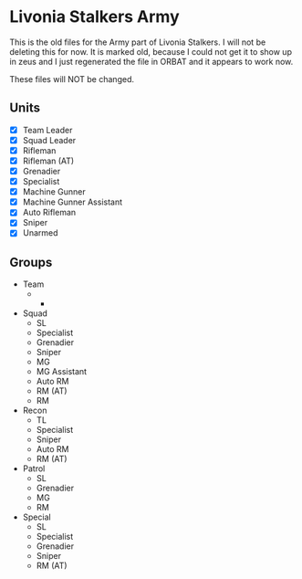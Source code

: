 # Livonia Stalkers Army

This is the old files for the Army part of Livonia Stalkers. I will not be deleting this for now. It is marked old, because I could not get it to show up in zeus and I just regenerated the file in ORBAT and it appears to work now.

These files will NOT be changed.

## Units
- [X] Team Leader
- [X] Squad Leader
- [X] Rifleman
- [X] Rifleman (AT)
- [X] Grenadier
- [X] Specialist
- [X] Machine Gunner
- [X] Machine Gunner Assistant
- [X] Auto Rifleman
- [X] Sniper
- [x] Unarmed

## Groups
- Team
    - *
- Squad
    - SL
    - Specialist
    - Grenadier
    - Sniper
    - MG
    - MG Assistant
    - Auto RM
    - RM (AT)
    - RM
- Recon
    - TL
    - Specialist
    - Sniper
    - Auto RM
    - RM (AT)
- Patrol
    - SL
    - Grenadier
    - MG
    - RM
- Special
    - SL
    - Specialist
    - Grenadier
    - Sniper
    - RM (AT)
